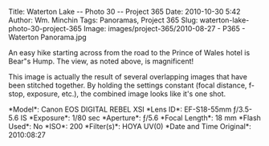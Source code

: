 Title: Waterton Lake -- Photo 30 -- Project 365
Date: 2010-10-30 5:42
Author: Wm. Minchin
Tags: Panoramas, Project 365
Slug: waterton-lake-photo-30-project-365
Image: images/project-365/2010-08-27 - P365 - Waterton Panorama.jpg

An easy hike starting across from the road to the Prince of Wales hotel
is Bear"s Hump. The view, as noted above, is magnificent!

This image is actually the result of several overlapping images that
have been stitched together. By holding the settings constant (focal
distance, f-stop, exposure, etc.), the combined image looks like it's
one shot.

<!-- read more -->

<!-- Clicking on the above image will bring up a larger version of it! -->

<div markdown=1 class="photo-infobox">
*Model*:  Canon EOS DIGITAL REBEL XSI  
*Lens ID*: EF-S18-55mm ƒ/3.5-5.6 IS  
*Exposure*: 1/80 sec  
*Aperture*: ƒ/5.6  
*Focal Length*: 18 mm  
*Flash Used*: No  
*ISO*: 200  
*Filter(s)*: HOYA UV(0)  
*Date and Time Original*: 2010:08:27
</div>
